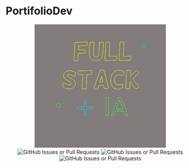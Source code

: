 # PortifolioDev

<div align="center">
<img src="./.gitassets/fulstack.jpg" width="350px">
<div><img alt="GitHub Issues or Pull Requests" src="https://img.shields.io/github/stars/MariaMuniz2015/PortifolioDev?style=for-the-badge" alt="GitHub stars" />

<img alt="GitHub Issues or Pull Requests" src="https://img.shields.io/github/forks/MariaMuniz2015/PortifolioDev?style=for-the-badge" alt="GitHub forks" />

<img alt="GitHub Issues or Pull Requests" src="https://img.shields.io/github/issues/MariaMuniz2015/PortifolioDev?style=for-the-badge" alt="GitHub issues" />

</div>
</div>
